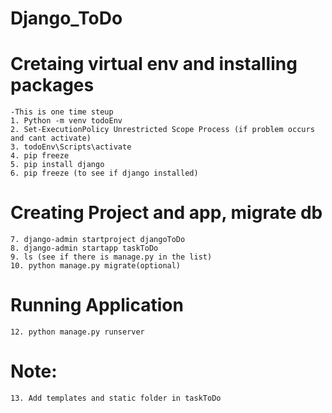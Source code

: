 # Django_ToDo

# Cretaing virtual env and installing packages
    -This is one time steup
    1. Python -m venv todoEnv
    2. Set-ExecutionPolicy Unrestricted Scope Process (if problem occurs and cant activate)
    3. todoEnv\Scripts\activate
    4. pip freeze
    5. pip install django
    6. pip freeze (to see if django installed)

# Creating Project and app, migrate db
    7. django-admin startproject djangoToDo
    8. django-admin startapp taskToDo 
    9. ls (see if there is manage.py in the list)
    10. python manage.py migrate(optional)

# Running Application
    12. python manage.py runserver

# Note:
    13. Add templates and static folder in taskToDo
